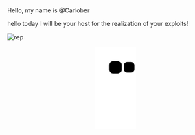 ### 
Hello, my name is @Carlober

hello today I will be your host for the realization of your exploits!

![rep](https://user-images.githubusercontent.com/86197463/191177143-8da2cbf3-8c97-4c27-80ed-20370158a319.gif)
<p align="center">
<img src="https://github.com/aex03/aex03/raw/output/github-contribution-grid-snake.svg" alt="snake" style="max-width: 100%;">
</p>
<br>
<br>

<!--
**TheCarlober/Thecarlober** is a ✨ _special_ ✨ repository because its `README.md` (this file) appears on your GitHub profile.

Here are some ideas to get you started:

- 🔭 I’m currently working on ...
- 🌱 I’m currently learning ...
- 👯 I’m looking to collaborate on ...
- 🤔 I’m looking for help with ...
- 💬 Ask me about ...
- 📫 How to reach me: ...
- 😄 Pronouns: ...
- ⚡ Fun fact: ...
-->
